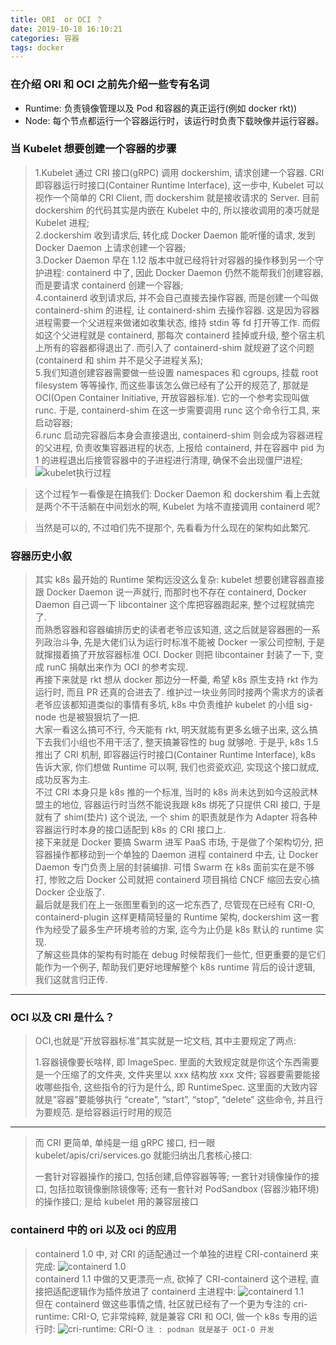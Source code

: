 ```yaml
---
title: ORI  or OCI ？
date: 2019-10-18 16:10:21
categories: 容器
tags: docker
---
```


### 在介绍 ORI 和 OCI 之前先介绍一些专有名词

- Runtime: 负责镜像管理以及 Pod 和容器的真正运行(例如 docker rkt))
- Node: 每个节点都运行一个容器运行时，该运行时负责下载映像并运行容器。

### 当 Kubelet 想要创建一个容器的步骤

> 1.Kubelet 通过 CRI 接口(gRPC) 调用 dockershim, 请求创建一个容器. CRI 即容器运行时接口(Container Runtime Interface), 这一步中, Kubelet 可以视作一个简单的 CRI Client, 而 dockershim 就是接收请求的 Server. 目前 dockershim 的代码其实是内嵌在 Kubelet 中的, 所以接收调用的凑巧就是 Kubelet 进程;
> <br/>
> 2.dockershim 收到请求后, 转化成 Docker Daemon 能听懂的请求, 发到 Docker Daemon 上请求创建一个容器;
> <br/>
> 3.Docker Daemon 早在 1.12 版本中就已经将针对容器的操作移到另一个守护进程: containerd 中了, 因此 Docker Daemon 仍然不能帮我们创建容器, 而是要请求 containerd 创建一个容器;
> <br/>
> 4.containerd 收到请求后, 并不会自己直接去操作容器, 而是创建一个叫做 containerd-shim 的进程, 让 containerd-shim 去操作容器. 这是因为容器进程需要一个父进程来做诸如收集状态, 维持 stdin 等 fd 打开等工作. 而假如这个父进程就是 containerd, 那每次 containerd 挂掉或升级, 整个宿主机上所有的容器都得退出了. 而引入了 containerd-shim 就规避了这个问题(containerd 和 shim 并不是父子进程关系);
> <br/> 5.我们知道创建容器需要做一些设置 namespaces 和 cgroups, 挂载 root filesystem 等等操作, 而这些事该怎么做已经有了公开的规范了, 那就是 OCI(Open Container Initiative, 开放容器标准). 它的一个参考实现叫做 runc. 于是, containerd-shim 在这一步需要调用 runc 这个命令行工具, 来启动容器;
> <br/>
> 6.runc 启动完容器后本身会直接退出, containerd-shim 则会成为容器进程的父进程, 负责收集容器进程的状态, 上报给 containerd, 并在容器中 pid 为 1 的进程退出后接管容器中的子进程进行清理, 确保不会出现僵尸进程;
> ![kubelet执行过程](/img/newimg/006y8mN6gy1g86s27c1gwj30u007lwex.jpg)

> 这个过程乍一看像是在搞我们: Docker Daemon 和 dockershim 看上去就是两个不干活躺在中间划水的啊, Kubelet 为啥不直接调用 containerd 呢?

> 当然是可以的, 不过咱们先不提那个, 先看看为什么现在的架构如此繁冗.

### 容器历史小叙

> 其实 k8s 最开始的 Runtime 架构远没这么复杂: kubelet 想要创建容器直接跟 Docker Daemon 说一声就行, 而那时也不存在 containerd, Docker Daemon 自己调一下 libcontainer 这个库把容器跑起来, 整个过程就搞完了.
> <br/>
> 而熟悉容器和容器编排历史的读者老爷应该知道, 这之后就是容器圈的一系列政治斗争, 先是大佬们认为运行时标准不能被 Docker 一家公司控制, 于是就撺掇着搞了开放容器标准 OCI. Docker 则把 libcontainer 封装了一下, 变成 runC 捐献出来作为 OCI 的参考实现.
> <br/>
> 再接下来就是 rkt 想从 docker 那边分一杯羹, 希望 k8s 原生支持 rkt 作为运行时, 而且 PR 还真的合进去了. 维护过一块业务同时接两个需求方的读者老爷应该都知道类似的事情有多坑, k8s 中负责维护 kubelet 的小组 sig-node 也是被狠狠坑了一把.
> <br/>
> 大家一看这么搞可不行, 今天能有 rkt, 明天就能有更多幺蛾子出来, 这么搞下去我们小组也不用干活了, 整天搞兼容性的 bug 就够呛. 于是乎, k8s 1.5 推出了 CRI 机制, 即容器运行时接口(Container Runtime Interface), k8s 告诉大家, 你们想做 Runtime 可以啊, 我们也资瓷欢迎, 实现这个接口就成, 成功反客为主.
> <br/>
> 不过 CRI 本身只是 k8s 推的一个标准, 当时的 k8s 尚未达到如今这般武林盟主的地位, 容器运行时当然不能说我跟 k8s 绑死了只提供 CRI 接口, 于是就有了 shim(垫片) 这个说法, 一个 shim 的职责就是作为 Adapter 将各种容器运行时本身的接口适配到 k8s 的 CRI 接口上.
> <br/>
> 接下来就是 Docker 要搞 Swarm 进军 PaaS 市场, 于是做了个架构切分, 把容器操作都移动到一个单独的 Daemon 进程 containerd 中去, 让 Docker Daemon 专门负责上层的封装编排. 可惜 Swarm 在 k8s 面前实在是不够打, 惨败之后 Docker 公司就把 containerd 项目捐给 CNCF 缩回去安心搞 Docker 企业版了.
> <br/>
> 最后就是我们在上一张图里看到的这一坨东西了, 尽管现在已经有 CRI-O, containerd-plugin 这样更精简轻量的 Runtime 架构, dockershim 这一套作为经受了最多生产环境考验的方案, 迄今为止仍是 k8s 默认的 runtime 实现.
> <br/>
> 了解这些具体的架构有时能在 debug 时候帮我们一些忙, 但更重要的是它们能作为一个例子, 帮助我们更好地理解整个 k8s runtime 背后的设计逻辑, 我们这就言归正传.

---

### OCI 以及 CRI 是什么？

> OCI,也就是”开放容器标准”其实就是一坨文档, 其中主要规定了两点:
>
> 1.容器镜像要长啥样, 即 ImageSpec. 里面的大致规定就是你这个东西需要是一个压缩了的文件夹, 文件夹里以 xxx 结构放 xxx 文件;
> 容器要需要能接收哪些指令, 这些指令的行为是什么, 即 RuntimeSpec. 这里面的大致内容就是”容器”要能够执行 “create”, “start”, “stop”, “delete” 这些命令, 并且行为要规范.
> 是给容器运行时用的规范

---

> 而 CRI 更简单, 单纯是一组 gRPC 接口, 扫一眼 kubelet/apis/cri/services.go 就能归纳出几套核心接口:
>
> 一套针对容器操作的接口, 包括创建,启停容器等等;
> 一套针对镜像操作的接口, 包括拉取镜像删除镜像等;
> 还有一套针对 PodSandbox (容器沙箱环境) 的操作接口;
> 是给 kubelet 用的兼容层接口

### containerd 中的 ori 以及 oci 的应用

> containerd 1.0 中, 对 CRI 的适配通过一个单独的进程 CRI-containerd 来完成:
> ![containerd 1.0](/img/newimg/006y8mN6gy1g86skx5fp0j30u007o0t2.jpg) <br/>
> containerd 1.1 中做的又更漂亮一点, 砍掉了 CRI-containerd 这个进程, 直接把适配逻辑作为插件放进了 containerd 主进程中:
> ![containerd 1.1](/img/newimg/006y8mN6gy1g86snalj4jj30u008dmxl.jpg) <br/>
> 但在 containerd 做这些事情之情, 社区就已经有了一个更为专注的 cri-runtime: CRI-O, 它非常纯粹, 就是兼容 CRI 和 OCI, 做一个 k8s 专用的运行时:
> ![cri-runtime: CRI-O](/img/newimg/006y8mN6gy1g86snysq8uj30u008daag.jpg) `注 : podman 就是基于 OCI-O 开发`

